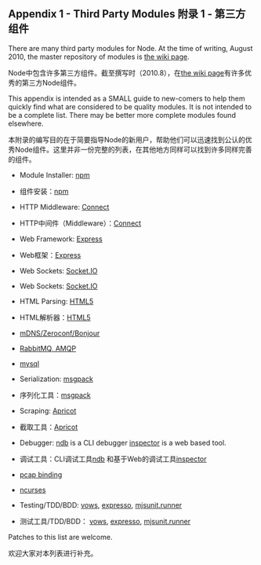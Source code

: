 ## Appendix 1 - Third Party Modules  附录 1 - 第三方组件

There are many third party modules for Node. At the time of writing, August
2010, the master repository of modules is
[the wiki page](http://github.com/ry/node/wiki/modules).

Node中包含许多第三方组件。截至撰写时（2010.8），在[the wiki page](http://github.com/ry/node/wiki/modules)有许多优秀的第三方Node组件。

This appendix is intended as a SMALL guide to new-comers to help them
quickly find what are considered to be quality modules. It is not intended
to be a complete list.  There may be better more complete modules found
elsewhere.

本附录的编写目的在于简要指导Node的新用户，帮助他们可以迅速找到公认的优秀Node组件。这里并非一份完整的列表，在其他地方同样可以找到许多同样完善的组件。

- Module Installer: [npm](http://github.com/isaacs/npm)

- 组件安装：[npm](http://github.com/isaacs/npm) 

- HTTP Middleware: [Connect](http://github.com/senchalabs/connect)

- HTTP中间件（Middleware）：[Connect](http://github.com/senchalabs/connect)

- Web Framework: [Express](http://github.com/visionmedia/express)

- Web框架：[Express](http://github.com/visionmedia/express)

- Web Sockets: [Socket.IO](http://github.com/LearnBoost/Socket.IO-node)

- Web Sockets: [Socket.IO](http://github.com/LearnBoost/Socket.IO-node)

- HTML Parsing: [HTML5](http://github.com/aredridel/html5)

- HTML解析器：[HTML5](http://github.com/aredridel/html5)

- [mDNS/Zeroconf/Bonjour](http://github.com/agnat/node_mdns)

- [RabbitMQ, AMQP](http://github.com/ry/node-amqp)

- [mysql](http://github.com/felixge/node-mysql)

- Serialization: [msgpack](http://github.com/pgriess/node-msgpack)

- 序列化工具：[msgpack](http://github.com/pgriess/node-msgpack)

- Scraping: [Apricot](http://github.com/silentrob/Apricot)

- 截取工具：[Apricot](http://github.com/silentrob/Apricot)

- Debugger: [ndb](http://github.com/smtlaissezfaire/ndb) is a CLI debugger
  [inspector](http://github.com/dannycoates/node-inspector) is a web based
  tool.

- 调试工具：CLI调试工具[ndb](http://github.com/smtlaissezfaire/ndb)
  和基于Web的调试工具[inspector](http://github.com/dannycoates/node-inspector)

- [pcap binding](http://github.com/mranney/node_pcap)

- [ncurses](http://github.com/mscdex/node-ncurses)

- Testing/TDD/BDD: [vows](http://vowsjs.org/),
  [expresso](http://github.com/visionmedia/expresso),
  [mjsunit.runner](http://github.com/tmpvar/mjsunit.runner)

- 测试工具/TDD/BDD： [vows](http://vowsjs.org/),
  [expresso](http://github.com/visionmedia/expresso),
  [mjsunit.runner](http://github.com/tmpvar/mjsunit.runner)


Patches to this list are welcome.

欢迎大家对本列表进行补充。